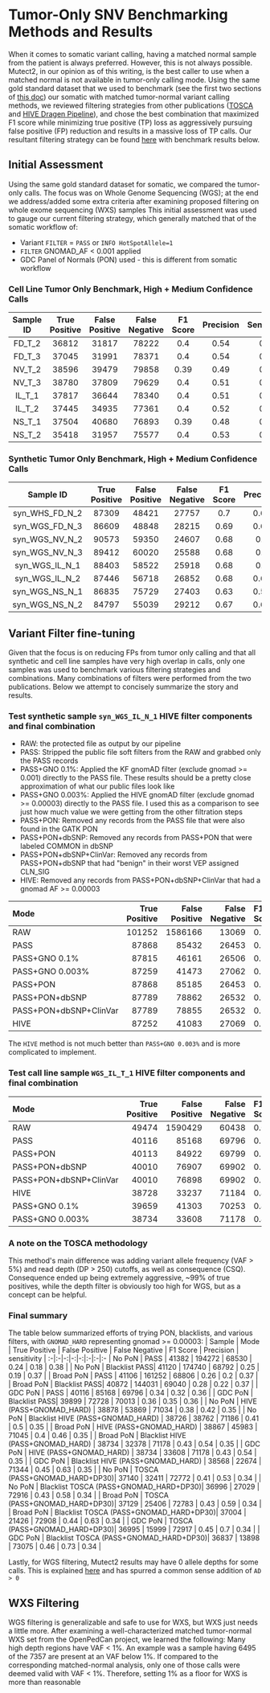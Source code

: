 # Tumor-Only SNV Benchmarking Methods and Results
When it comes to somatic variant calling, having a matched normal sample from the patient is always preferred.
However, this is not always possible.
Mutect2, in our opinion as of this writing, is the best caller to use when a matched normal is not available in tumor-only calling mode.
Using the same gold standard dataset that we used to benchmark (see the first two sections of [this doc](https://github.com/kids-first/kf-somatic-workflow/blob/master/docs/SOMATIC_SNV_BENCHMARK.md)) our somatic with matched tumor-normal variant calling methods, we reviewed filtering strategies from other publications ([TOSCA](https://academic.oup.com/bioinformaticsadvances/article/2/1/vbac070/6717791?login=false) and [HIVE Dragen Pipeline](https://www.fda.gov/science-research/fda-science-forum/hive-dragen-pipeline-enables-somatic-tumor-only-filtration)), and chose the best combination that maximized F1 score while minimizing true positive (TP) loss as aggressively pursuing false positive (FP) reduction and results in a massive loss of TP calls.
Our resultant filtering strategy can be found [here](https://github.com/kids-first/kf-tumor-workflow?tab=readme-ov-file#kids-first-drc-tumor-only-pipeline) with benchmark results below.

## Initial Assessment
Using the same gold standard dataset for somatic, we compared the tumor-only calls.
The focus was on Whole Genome Sequencing (WGS); at the end we address/added some extra criteria after examining proposed filtering on whole exome sequencing (WXS) samples
This initial assessment was used to gauge our current filtering strategy, which generally matched that of the somatic workflow of:
 - Variant `FILTER` = `PASS` or `INFO HotSpotAllele=1`
 - `FILTER` GNOMAD_AF < 0.001 applied
 - GDC Panel of Normals (PON) used - this is different from somatic workflow

### Cell Line Tumor Only Benchmark, High + Medium Confidence Calls
| Sample ID | True Positive | False Positive | False Negative | F1 Score | Precision | Sensitivity |
|:---:|:---:|:---:|:---:|:---:|:---:|:---:|
| FD_T_2|  36812 |  31817 |  78222 |  0.4 | 0.54 | 0.32 |
| FD_T_3|  37045 |  31991 |  78371 |  0.4 | 0.54 | 0.32 |
| NV_T_2|  38596 |  39479 |  79858 |  0.39 | 0.49 | 0.33 |
| NV_T_3|  38780 |  37809 |  79629 |  0.4 | 0.51 | 0.33 |
| IL_T_1|  37817 |  36644 |  78340 |  0.4 | 0.51 | 0.33 |
| IL_T_2|  37445 |  34935 |  77361 |  0.4 | 0.52 | 0.33 |
| NS_T_1|  37504 |  40680 |  76893 |  0.39 | 0.48 | 0.33 |
| NS_T_2|  35418 |  31957 |  75577 |  0.4 | 0.53 | 0.32 |
### Synthetic Tumor Only Benchmark, High + Medium Confidence Calls
| Sample ID | True Positive | False Positive | False Negative | F1 Score | Precision | Sensitivity |
|:---:|:---:|:---:|:---:|:---:|:---:|:---:|
| syn_WHS_FD_N_2|  87309 |  48421 |  27757 |  0.7 | 0.64 | 0.76 |
| syn_WGS_FD_N_3|  86609 |  48848 |  28215 |  0.69 | 0.64 | 0.75 |
| syn_WGS_NV_N_2|  90573 |  59350 |  24607 |  0.68 | 0.6 | 0.79 |
| syn_WGS_NV_N_3|  89412 |  60020 |  25588 |  0.68 | 0.6 | 0.78 |
| syn_WGS_IL_N_1|  88403 |  58522 |  25918 |  0.68 | 0.6 | 0.77 |
| syn_WGS_IL_N_2|  87446 |  56718 |  26852 |  0.68 | 0.61 | 0.77 |
| syn_WGS_NS_N_1|  86835 |  75729 |  27403 |  0.63 | 0.53 | 0.76 |
| syn_WGS_NS_N_2|  84797 |  55039 |  29212 |  0.67 | 0.61 | 0.74 |

## Variant Filter fine-tuning
Given that the focus is on reducing FPs from tumor only calling and that all synthetic and cell line samples have very high overlap in calls, only one samples was used to benchmark various filtering strategies and combinations.
Many combinations of filters were performed from the two publications.
Below we attempt to concisely summarize the story and results.  

### Test synthetic sample `syn_WGS_IL_N_1` HIVE filter components and final combination
- RAW: the protected file as output by our pipeline
- PASS: Stripped the public file soft filters from the RAW and grabbed only the PASS records
- PASS+GNO 0.1%: Applied the KF gnomAD filter (exclude gnomad >= 0.001) directly to the PASS file. These results should be a pretty close approximation of what our public files look like
- PASS+GNO 0.003%: Applied the HIVE gnomAD filter (exclude gnomad >= 0.00003) directly to the PASS file. I used this as a comparison to see just how much value we were getting from the other filtration steps
- PASS+PON: Removed any records from the PASS file that were also found in the GATK PON
- PASS+PON+dbSNP: Removed any records from PASS+PON that were labeled COMMON in dbSNP
- PASS+PON+dbSNP+ClinVar: Removed any records from PASS+PON+dbSNP that had "benign" in their worst VEP assigned CLN_SIG
- HIVE: Removed any records from PASS+PON+dbSNP+ClinVar that had a gnomad AF >= 0.00003

| Mode | True Positive | False Positive | False Negative | F1 Score | Precision | sensitivity |
:-|-:|-:|-:|:-|:-|:-
| RAW |  101252 |  1586166 |  13069 |  0.11 | 0.06 | 0.89 |
| PASS |  87868 |  85432 |  26453 |  0.61 | 0.51 | 0.77 |
| PASS+GNO 0.1% |  87815 |  46161 |  26506 |  0.71 | 0.66 | 0.77 |
| PASS+GNO 0.003% |  87259 |  41473 |  27062 |  0.72 | 0.68 | 0.76 |
| PASS+PON |  87868 |  85185 |  26453 |  0.61 | 0.51 | 0.77 |
| PASS+PON+dbSNP |  87789 |  78862 |  26532 |  0.62 | 0.53 | 0.77 |
| PASS+PON+dbSNP+ClinVar |  87789 |  78855 |  26532 |  0.62 | 0.53 | 0.77 |
| HIVE |  87252 |  41083 |  27069 |  0.72 | 0.68 | 0.76 |

The `HIVE` method is not much better than `PASS+GNO 0.003%` and is more complicated to implement.

### Test call line sample `WGS_IL_T_1` HIVE filter components and final combination

| Mode | True Positive | False Positive | False Negative | F1 Score | Precision | sensitivity |
:-|-:|-:|-:|:-|:-|:-
| RAW|  49474 |  1590429 |  60438 |  0.06 | 0.03 | 0.45 |
| PASS|  40116 |  85168 |  69796 |  0.34 | 0.32 | 0.36 |
| PASS+PON|  40113 |  84922 |  69799 |  0.34 | 0.32 | 0.36 |
| PASS+PON+dbSNP|  40010 |  76907 |  69902 |  0.35 | 0.34 | 0.36 |
| PASS+PON+dbSNP+ClinVar|  40010 |  76898 |  69902 |  0.35 | 0.34 | 0.36 |
| HIVE|  38728 |  33237 |  71184 |  0.43 | 0.54 | 0.35 |
| PASS+GNO 0.1%|  39659 |  41303 |  70253 |  0.42 | 0.49 | 0.36 |
| PASS+GNO 0.003%|  38734 |  33608 |  71178 |  0.43 | 0.54 | 0.35 |

### A note on the TOSCA methodology
This method's main difference was adding variant allele frequency (VAF > 5%) and read depth (DP > 250) cutoffs, as well as consequence (CSQ).
Consequence ended up being extremely aggressive, ~99% of true positives, while the depth filter is obviously too high for WGS, but as a concept can be helpful.
### Final summary
The table below summarized efforts of trying PON, blacklists, and various filters, with `GNOMAD_HARD` representing gnomad >= 0.00003:
| Sample | Mode | True Positive | False Positive | False Negative | F1 Score | Precision | sensitivity |
:-|:-|-:|-:|-:|:-|:-|:-
| No PoN | PASS |  41382 |  194272 |  68530 |  0.24 | 0.18 | 0.38 |
| No PoN | Blacklist PASS|  41120 |  174740 |  68792 |  0.25 | 0.19 | 0.37 |
| Broad PoN | PASS |  41106 |  161252 |  68806 |  0.26 | 0.2 | 0.37 |
| Broad PoN | Blacklist PASS|  40872 |  144031 |  69040 |  0.28 | 0.22 | 0.37 |
| GDC PoN | PASS |  40116 |  85168 |  69796 |  0.34 | 0.32 | 0.36 |
| GDC PoN | Blacklist PASS|  39899 |  72728 |  70013 |  0.36 | 0.35 | 0.36 |
| No PoN | HIVE (PASS+GNOMAD_HARD) |  38878 |  53869 |  71034 |  0.38 | 0.42 | 0.35 |
| No PoN | Blacklist HIVE (PASS+GNOMAD_HARD) |  38726 |  38762 |  71186 |  0.41 | 0.5 | 0.35 |
| Broad PoN | HIVE (PASS+GNOMAD_HARD) |  38867 |  45983 |  71045 |  0.4 | 0.46 | 0.35 |
| Broad PoN | Blacklist HIVE (PASS+GNOMAD_HARD) | 38734 |  32378 |  71178 |  0.43 | 0.54 | 0.35 |
| GDC PoN | HIVE (PASS+GNOMAD_HARD) |  38734 |  33608 |  71178 |  0.43 | 0.54 | 0.35 |
| GDC PoN | Blacklist HIVE (PASS+GNOMAD_HARD) | 38568 |  22674 |  71344 |  0.45 | 0.63 | 0.35 |
| No PoN | TOSCA (PASS+GNOMAD_HARD+DP30)|  37140 |  32411 |  72772 |  0.41 | 0.53 | 0.34 |
| No PoN | Blacklist TOSCA (PASS+GNOMAD_HARD+DP30)| 36996 |  27029 |  72916 |  0.43 | 0.58 | 0.34 |
| Broad PoN | TOSCA (PASS+GNOMAD_HARD+DP30)|  37129 |  25406 |  72783 |  0.43 | 0.59 | 0.34 |
| Broad PoN | Blacklist TOSCA (PASS+GNOMAD_HARD+DP30)| 37004 |  21426 |  72908 |  0.44 | 0.63 | 0.34 |
| GDC PoN | TOSCA (PASS+GNOMAD_HARD+DP30)|  36995 |  15999 |  72917 |  0.45 | 0.7 | 0.34 |
| GDC PoN | Blacklist TOSCA (PASS+GNOMAD_HARD+DP30)| 36837 |  13898 |  73075 |  0.46 | 0.73 | 0.34 |

Lastly, for WGS filtering, Mutect2 results may have 0 allele depths for some calls. This is explained [here](https://gatk.broadinstitute.org/hc/en-us/articles/360035532252-Allele-Depth-AD-is-lower-than-expected) and has spurred a common sense addition of `AD > 0`

## WXS Filtering
WGS filtering is generalizable and safe to use for WXS, but WXS just needs a little more. After examining a well-characterized matched tumor-normal WXS set from the OpenPedCan project, we learned the following: Many high depth regions have VAF < 1%. An example was a sample having 6495 of the 7357 are present at an VAF below 1%. If compared to the corresponding matched-normal analysis, only one of those calls were deemed valid with VAF < 1%. Therefore, setting 1% as a floor for WXS is more than reasonable
